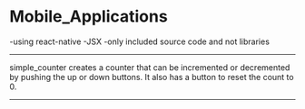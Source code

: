 # Mobile_Applications

-using react-native
-JSX 
-only included source code and not libraries

***************************************************************************

simple_counter creates a counter that can be incremented or decremented
by pushing the up or down buttons. It also has a button to reset the 
count to 0.

***************************************************************************
